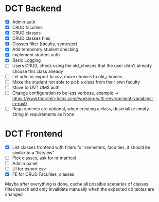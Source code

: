# DCT Backend
- [x] Admin auth
- [x] CRUD faculties
- [x] CRUD classes
- [x] CRUD classes files
- [x] Classes filter (faculty, semester)
- [x] Add temporary student checking
- [x] Implement student auth
- [x] Basic Logging
- [ ] Users CRUD, check using the old_choices that the user didn't already choose this class already
- [ ] Let admins export to csv, move choices to old_choices 
- [ ] Make the student not able to pick a class from their own faculty
- [ ] Move to UVT UMS auth
- [ ] Change configuration to be less verbose, example -> https://www.thorsten-hans.com/working-with-environment-variables-in-rust/
- [ ] Requirements are optional, when creating a class, deserialize empty string in requirements as None

# DCT Frontend
- [x] List classes frontend with filters for semesters, faculties, it should be similar to a "listview"
- [ ] Pick classes, ask for nr matricol
- [ ] Admin panel
- [ ] UI for export csv
- [x] FE for CRUD Faculties, classes

Maybe after everything is done, cache all possible scenarios of classes filter/search and only invalidate manually when the expected db tables are changed